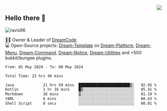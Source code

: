 <img align='right' src="https://github-readme-stats.vercel.app/api?username=Ravis96&show_icons=true">

## Hello there 👋
<p align="left"> <img src="https://komarev.com/ghpvc/?username=ravis96&label=Profile%20views&color=0e75b6&style=flat" alt="ravis96" /> </p>

👨‍💻 Owner & Leader of [DreamCode](https://github.com/DreamPoland) <br>
💻 Open-Source projects: [Dream-Template](https://github.com/DreamPoland/dream-template) on [Dream-Platform](https://github.com/DreamPoland/dream-platform), [Dream-Menu](https://github.com/DreamPoland/dream-menu), [Dream-Command](https://github.com/DreamPoland/dream-command), [Dream-Notice](https://github.com/DreamPoland/dream-notice), [Dream-Utilities](https://github.com/DreamPoland/dream-utilities) and +500 bukkit/bungee plugins.

<!--START_SECTION:waka-->

```txt
From: 01 May 2024 - To: 08 May 2024

Total Time: 23 hrs 40 mins

Java             21 hrs 59 mins  ███████████████████████▒░   92.95 %
Kotlin           1 hr 16 mins    █▒░░░░░░░░░░░░░░░░░░░░░░░   05.41 %
Markdown         16 mins         ▒░░░░░░░░░░░░░░░░░░░░░░░░   01.19 %
YAML             6 mins          ░░░░░░░░░░░░░░░░░░░░░░░░░   00.43 %
Shell Script     0 secs          ░░░░░░░░░░░░░░░░░░░░░░░░░   00.01 %
```

<!--END_SECTION:waka-->

